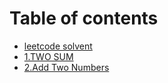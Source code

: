 # Table of contents

* [leetcode solvent](README.md)
* [1.TWO SUM](1.two-sum.md)
* [2.Add Two Numbers](untitled.md)

